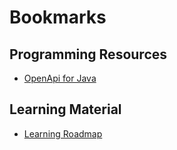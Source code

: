 # Bookmarks

## Programming Resources
- [OpenApi for Java](https://openapi-generator.tech/docs/generators/java/)

## Learning Material
- [Learning Roadmap](https://roadmap.sh/)
